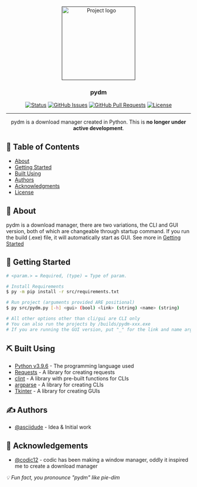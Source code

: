 <p align="center">
  <a href="" rel="noopener">
 <img width=200px height=200px src="https://i.imgur.com/p8WIXrd.png" alt="Project logo"></a>
</p>

<h3 align="center">pydm</h3>

<div align="center">

<!-- [![Status](https://img.shields.io/badge/status-inactive-red.svg)]() -->
[![Status](https://img.shields.io/badge/status-active-success.svg)]()
[![GitHub Issues](https://img.shields.io/github/issues/asciidude/pydm)](https://github.com/asciidude/pydm/issues)
[![GitHub Pull Requests](https://img.shields.io/github/issues-pr/asciidude/pydm)](https://github.com/asciidude/pydm/pulls)
[![License](https://img.shields.io/badge/license-MIT-blue.svg)](/LICENSE)

</div>

---

<p align="center"> pydm is a download manager created in Python. This is <b>no longer under active development</b>.
    <br> 
</p>

## 📝 Table of Contents

- [About](#about)
- [Getting Started](#getting_started)
- [Built Using](#built_using)
- [Authors](#authors)
- [Acknowledgments](#acknowledgement)
- [License](./LICENSE)

## 🧐 About <a name = "about"></a>

pydm is a download manager, there are two variations, the CLI and GUI version, both of which are changeable through startup command. If you run the build (.exe) file, it will automatically start as GUI. See more in [Getting Started](#getting_started)

## 🏁 Getting Started <a name = "getting_started"></a>

```bash
# <param.> = Required, (type) = Type of param.

# Install Requirements
$ py -m pip install -r src/requirements.txt

# Run project (arguments provided ARE positional)
$ py src/pydm.py [-h] <gui> (bool) <link> (string) <name> (string)

# All other options other than cli/gui are CLI only
# You can also run the projects by /builds/pydm-xxx.exe
# If you are running the GUI version, put "_" for the link and name arguments
```

## ⛏️ Built Using <a name = "built_using"></a>

- [Python v3.9.6](https://python.org/en/) - The programming language used
- [Requests](https://pypi.org/project/requests/) - A library for creating requests
- [clint](https://pypi.org/project/clint/) - A library with pre-built functions for CLIs
- [argparse](https://pypi.org/project/argparse/) - A library for creating CLIs
- [Tkinter](https://docs.python.org/3/library/tkinter.html) - A library for creating GUIs

## ✍️ Authors <a name = "authors"></a>

- [@asciidude](https://github.com/asciidude) - Idea & Initial work

## 🎉 Acknowledgements <a name = "acknowledgement"></a>

- [@codic12](https://github.com/codic12) - codic has been making a window manager, oddly it inspired me to create a download manager

<i>💡 Fun fact, you pronounce "pydm" like pie-dim</i>
